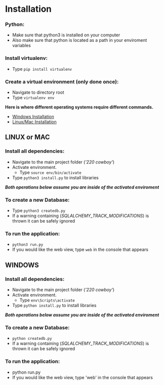 # Installation

### Python:
- Make sure that python3 is installed on your computer
- Also make sure that python is located as a path in your enviroment variables

### Install virtualenv:
- Type `pip install virtualenv`

### Create a virtual environment (only done once):
- Navigate to directory root
- Type `virtualenv env`

**Here is where different operating systems require different commands.**
- [Windows Installation](#windows)
- [Linux/Mac Installation](#linux-or-mac)



## LINUX or MAC

### Install all dependencies:
- Navigate to the main project folder (*'220 cowboy'*)
- Activate environment.
	- Type `source env/bin/activate`
- Type `python3 install.py` to install libraries

***Both operations below assume you are inside of the activated enviroment***

### To create a new Database: 
- Type `python3 createdb.py`
- If a warning containing (*SQLALCHEMY_TRACK_MODIFICATIONS*) is thrown it can be safely ignored

### To run the application:
- `python3 run.py`
- If you would like the web view, type `web` in the console that appears

## WINDOWS

### Install all dependencies:
- Navigate to the main project folder (*'220 cowboy'*)
- Activate environment.
	- Type `env\Scripts\activate`
- Type `python install.py` to install libraries

***Both operations below assume you are inside of the activated enviroment***

### To create a new Database: 
- `python createdb.py`
- If a warning containing (*SQLALCHEMY_TRACK_MODIFICATIONS*) is thrown it can be safely ignored

### To run the application:
- python run.py
- If you would like the web view, type 'web' in the console that appears

